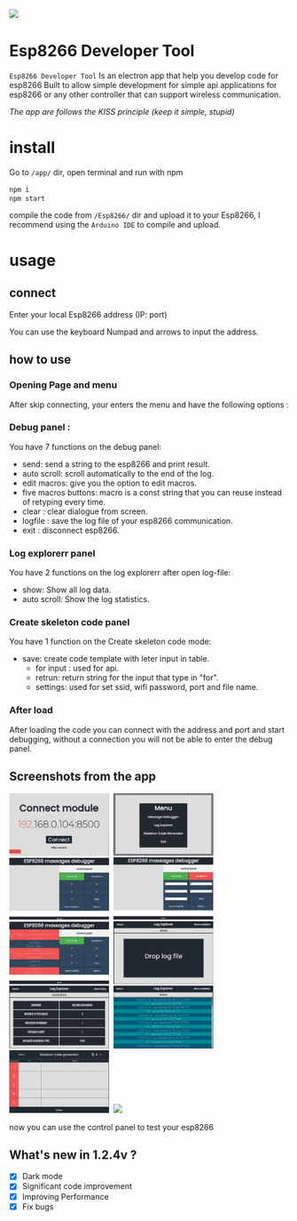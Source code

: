 <img src="https://raw.githubusercontent.com/EladJosef/Esp8266-developer-tool/126f1b2abe30ad8c57463810e340db1f2a61f622/img/banner.svg" width="1000">

# Esp8266 Developer Tool

`Esp8266 Developer Tool` Is an electron app that help you develop code for esp8266
Built to allow simple development for simple api applications for esp8266 or any
other controller that can support wireless communication.

*The app are follows the KISS principle (keep it simple, stupid)* 

# install

Go to `/app/` dir, open terminal and run with npm

```node
npm i
npm start
```

compile the code from `/Esp8266/` dir and upload it to your Esp8266, I recommend using the `Arduino IDE` to compile and upload.

# usage

## connect

Enter your local Esp8266 address (IP: port)

You can use the keyboard Numpad and arrows to input the address.

## how to use

### Opening Page and menu
After skip connecting, your enters the menu and have the following options : 

### Debug panel :
You have 7 functions on the debug panel:

- send: send a string to the esp8266 and print result.
- auto scroll: scroll automatically to the end of the log.
- edit macros: give you the option to edit macros.
- five macros buttons: macro is a const string that you can reuse instead of retyping every time.
- clear : clear dialogue from screen.
- logfile : save the log file of your esp8266 communication.
- exit : disconnect esp8266.

### Log explorerr panel
You have 2 functions on the log explorerr after open log-file:

- show: Show all log data.
- auto scroll: Show the log statistics.

### Create skeleton code panel
You have 1 function on the Create skeleton code mode:

- save: create code template with leter input in table.
  - for input : used for api.
  - retrun: return string for the input that type in "for".
  - settings: used for set ssid, wifi password, port and file name.

### After load
After loading the code you can connect with the address and port and start debugging,
without a connection you will not be able to enter the debug panel.


## Screenshots from the app

<p float="left">
  <kbd>
  <img src="https://raw.githubusercontent.com/EladJosef/Esp8266-debugger/master/img/connect.png" width="180">
  </kbd>
  <kbd>
  <img src="https://raw.githubusercontent.com/EladJosef/Esp8266-debugger/develop/img/menu.png" width="180">
  </kbd>
  <kbd>
  <img src="https://raw.githubusercontent.com/EladJosef/Esp8266-debugger/master/img/Control.png" width="180">
  </kbd>
  <kbd>
  <img src="https://raw.githubusercontent.com/EladJosef/Esp8266-debugger/master/img/edit-macro.png" width="180">
  </kbd>
  <kbd>
  <img src="https://raw.githubusercontent.com/EladJosef/Esp8266-debugger/master/img/log.png" width="180">
  </kbd>
  <kbd>
  <img src="https://raw.githubusercontent.com/EladJosef/Esp8266-debugger/develop/img/upload.png" width="180">
  </kbd>
  <kbd>
  <img src="https://raw.githubusercontent.com/EladJosef/Esp8266-debugger/develop/img/stat-log.png" width="180">
  </kbd>
  <kbd>
  <img src="https://raw.githubusercontent.com/EladJosef/Esp8266-debugger/develop/img/data-log.png" width="180">
  </kbd>
  <kbd>
  <img src="https://raw.githubusercontent.com/EladJosef/Esp8266-debugger/develop/img/code.png" width="180">
  </kbd>
  <kbd>
  <img src="https://raw.githubusercontent.com/EladJosef/Esp8266-developer-tool/develop/img/settings.png" width="180">
  </kbd>
</p>

now you can use the control panel to test your esp8266

## What's new in 1.2.4v ?

- [x] Dark mode
- [x] Significant code improvement
- [x] Improving Performance
- [x] Fix bugs 

